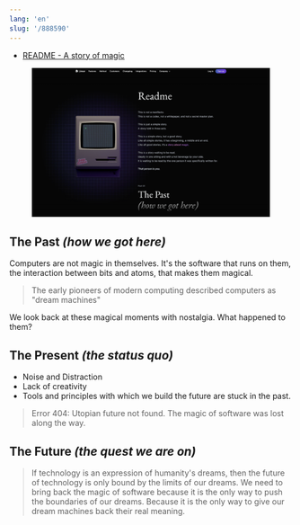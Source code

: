 ```yaml
---
lang: 'en'
slug: '/888590'
---
```


- [README - A story of magic](https://linear.app/readme)


<figure>

![2B301F.png](./../.././docs/assets/2B301F.png)


</figure>

## The Past _(how we got here)_

Computers are not magic in themselves. It's the software that runs on them, the interaction between bits and atoms, that makes them magical.

> The early pioneers of modern computing described computers as "dream machines"

We look back at these magical moments with nostalgia. What happened to them?

## The Present _(the status quo)_

- Noise and Distraction
- Lack of creativity
- Tools and principles with which we build the future are stuck in the past.

> Error 404: Utopian future not found.
> The magic of software was lost along the way.

## The Future _(the quest we are on)_

> If technology is an expression of humanity's dreams, then the future of technology is only bound by the limits of our dreams.
> We need to bring back the magic of software because it is the only way to push the boundaries of our dreams.
> Because it is the only way to give our dream machines back their real meaning.

<head>
  <html lang="en-US"/>
</head>
